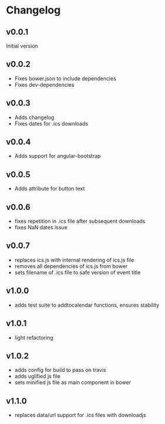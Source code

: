 # Changelog

## v0.0.1

Initial version

## v0.0.2

- Fixes bower.json to include dependencies
- Fixes dev-dependencies

## v0.0.3

- Adds changelog
- Fixes dates for .ics downloads

## v0.0.4

- Adds support for angular-bootstrap

## v0.0.5

- Adds attribute for button text

## v0.0.6

- fixes repetition in .ics file after subsequent downloads
- fixes NaN dates issue

## v0.0.7

- replaces ics.js with internal rendering of ics.js file
- removes all dependencies of ics.js from bower
- sets filename of .ics file to safe version of event title

## v1.0.0

- adds test suite to addtocalendar functions, ensures stability

## v1.0.1

- light refactoring

## v1.0.2

- adds config for build to pass on travis
- adds uglified js file
- sets minified js file as main component in bower

## v1.1.0

- replaces data/url support for .ics files with downloadjs